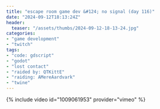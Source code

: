 ```yaml
---
title: "escape room game dev &#124; no signal (day 116)"
date: "2024-09-12T18:13:24Z"
header:
  teaser: "/assets/thumbs/2024-09-12-18-13-24.jpg"
categories:
- "game development"
- "twitch"
tags:
- "code: gdscript"
- "godot"
- "lost contact"
- "raided by: QTKittE"
- "raiding: AMereAardvark"
- "twine"
---
```

{% include video id="1009061953" provider="vimeo" %}
